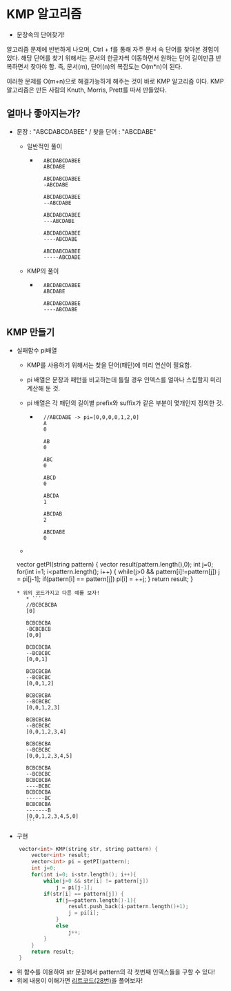 # KMP 알고리즘
* 문장속의 단어찾기!

알고리즘 문제에 빈번하게 나오며, Ctrl + f를 통해 자주 문서 속 단어를 찾아본 경험이 있다. 해당 단어를 찾기 위해서는 문서의 한글자씩 이동하면서 원하는 단어 길이만큼 반복하면서 찾아야 함. 즉, 문서(m), 단어(n)의 복잡도는 O(m*n)이 된다.

이러한 문제를 O(m+n)으로 해결가능하게 해주는 것이 바로 KMP 알고리즘 이다. KMP 알고리즘은 만든 사람의 Knuth, Morris, Prett를 따서 만들었다.

## 얼마나 좋아지는가?
* 문장 : "ABCDABCDABEE" / 찾을 단어 : "ABCDABE"
    * 일반적인 풀이
        * ```
            ABCDABCDABEE
            ABCDABE

            ABCDABCDABEE
            -ABCDABE

            ABCDABCDABEE
            --ABCDABE

            ABCDABCDABEE
            ---ABCDABE
            
            ABCDABCDABEE
            ----ABCDABE
            
            ABCDABCDABEE
            -----ABCDABE
          ```
    
    * KMP의 풀이
        * ```
            ABCDABCDABEE
            ABCDABE
            
            ABCDABCDABEE
            ----ABCDABE
          ```

## KMP 만들기
* 실패함수 pi배열
    * KMP를 사용하기 위해서는 찾을 단어(패턴)에 미리 연산이 필요함.
    * pi 배열은 문장과 패턴을 비교하는데 틀릴 경우 인덱스를 얼마나 스킵할지 미리 계산해 둔 것.
    * pi 배열은 각 패턴의 길이별 prefix와 suffix가 같은 부분이 몇개인지 정의한 것.
        * ```
            //ABCDABE -> pi=[0,0,0,0,1,2,0]
            A
            0
            
            AB
            0
            
            ABC
            0
            
            ABCD
            0
            
            ABCDA
            1
            
            ABCDAB
            2
            
            ABCDABE
            0
          ```

    * ```cpp
    vector<int> getPI(string pattern) {
        vector<int> result(pattern.length(),0);
        int j=0;
        for(int i=1; i<pattern.length(); i++) {
            while(j>0 && pattern[i]!=pattern[j])
                j = pi[j-1];
            if(pattern[i] == pattern[j])
                pi[i] = ++j;
        }
        return result;
    }
     ```
    * 위의 코드가지고 다른 예를 보자!
        * ```
        //BCBCBCBA
        [0]
    
        BCBCBCBA
        -BCBCBCB
        [0,0]
        
        BCBCBCBA
        --BCBCBC
        [0,0,1]
    
        BCBCBCBA
        --BCBCBC
        [0,0,1,2]
    
        BCBCBCBA
        --BCBCBC
        [0,0,1,2,3]
    
        BCBCBCBA
        --BCBCBC
        [0,0,1,2,3,4]
    
        BCBCBCBA
        --BCBCBC
        [0,0,1,2,3,4,5]
    
        BCBCBCBA
        --BCBCBC
        BCBCBCBA
        ----BCBC
        BCBCBCBA
        ------BC
        BCBCBCBA
        -------B
        [0,0,1,2,3,4,5,0]
        ```
* 구현
```cpp
    vector<int> KMP(string str, string pattern) {
        vector<int> result;
        vector<int> pi = getPI(pattern);
        int j=0;
        for(int i=0; i<str.length(); i++){
            while(j>0 && str[i] != pattern[j])
                j = pi[j-1];
            if(str[i] == pattern[j]) {
                if(j==pattern.length()-1){
                    result.push_back(i-pattern.length()+1);
                    j = pi[i];
                }
                else
                    j++;
            }
        }
        return result;
    }
```
* 위 함수를 이용하여 str 문장에서 pattern의 각 첫번째 인덱스들을 구할 수 있다! 
* 위에 내용이 이해가면 [리트코드(28번)](https://leetcode.com/problems/implement-strstr/)을 풀어보자!
